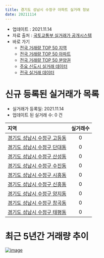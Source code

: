 ```yaml
---
title: 경기도 성남시 수정구 아파트 실거래 정보
date: 20211114
---
```


* 업데이트 : 2021.11.14
* 자료 출처 : [국토교통부 실거래가 공개시스템](http://rt.molit.go.kr)
* 바로 가기
    * [전국 거래량 TOP 50 지역](https://apt-info.github.io/apt-trade-info/tr)
    * [전국 거래량 TOP 50 아파트](https://apt-info.github.io/apt-trade-info/ta)
    * [전국 거래량 TOP 50 분양권](https://apt-info.github.io/apt-trade-info/tb)
    * [주요 신도시 실거래 데이터](https://apt-info.github.io/apt-trade-info/newtown)
    * [전국 실거래 데이터](https://apt-info.github.io/apt-trade-info/all)



<script async src="https://pagead2.googlesyndication.com/pagead/js/adsbygoogle.js"></script>
<!-- 기본광고 -->
<ins class="adsbygoogle"
     style="display:block"
     data-ad-client="ca-pub-1142216861245946"
     data-ad-slot="4805727019"
     data-ad-format="auto"
     data-full-width-responsive="true"></ins>
<script>
     (adsbygoogle = window.adsbygoogle || []).push({});
</script>


# 신규 등록된 실거래가 목록

* 실거래가 등록일: 2021.11.14
* 업데이트 된 실거래 수: 0 건


|지역|실거래수|
|:---|:---:|
|[경기도 성남시 수정구 고등동](https://apt-info.github.io/apt-trade-info/r3647)|0|
|[경기도 성남시 수정구 단대동](https://apt-info.github.io/apt-trade-info/r881)|0|
|[경기도 성남시 수정구 산성동](https://apt-info.github.io/apt-trade-info/r883)|0|
|[경기도 성남시 수정구 수진동](https://apt-info.github.io/apt-trade-info/r880)|0|
|[경기도 성남시 수정구 시흥동](https://apt-info.github.io/apt-trade-info/r3745)|0|
|[경기도 성남시 수정구 신흥동](https://apt-info.github.io/apt-trade-info/r878)|0|
|[경기도 성남시 수정구 양지동](https://apt-info.github.io/apt-trade-info/r882)|0|
|[경기도 성남시 수정구 창곡동](https://apt-info.github.io/apt-trade-info/r3377)|0|
|[경기도 성남시 수정구 태평동](https://apt-info.github.io/apt-trade-info/r879)|0|



<script async src="https://pagead2.googlesyndication.com/pagead/js/adsbygoogle.js"></script>
<!-- 기본광고 -->
<ins class="adsbygoogle"
     style="display:block"
     data-ad-client="ca-pub-1142216861245946"
     data-ad-slot="4805727019"
     data-ad-format="auto"
     data-full-width-responsive="true"></ins>
<script>
     (adsbygoogle = window.adsbygoogle || []).push({});
</script>


# 최근 5년간 거래량 추이


<div style="width:100%;">
    <canvas id="deal_progress" height="200"></canvas>
</div>

<script>
new Chart(document.getElementById("deal_progress"), {
    type: 'line',
    data: {
        labels: ['16.01','16.02','16.03','16.04','16.05','16.06','16.07','16.08','16.09','16.10','16.11','16.12','17.01','17.02','17.03','17.04','17.05','17.06','17.07','17.08','17.09','17.10','17.11','17.12','18.01','18.02','18.03','18.04','18.05','18.06','18.07','18.08','18.09','18.10','18.11','18.12','19.01','19.02','19.03','19.04','19.05','19.06','19.07','19.08','19.09','19.10','19.11','19.12','20.01','20.02','20.03','20.04','20.05','20.06','20.07','20.08','20.09','20.10','20.11','20.12','21.01','21.02','21.03','21.04','21.05','21.06','21.07','21.08','21.09','21.10','21.11'],
        datasets: [{
            label: '매매/분양권',
            data: [276,148,244,229,179,223,275,284,236,199,87,60,70,108,116,125,129,121,128,99,147,88,69,90,181,125,154,58,62,68,100,184,147,69,40,42,29,41,55,94,145,242,265,198,184,301,238,192,124,146,67,42,109,237,142,102,90,101,126,142,104,66,60,56,68,74,93,61,44,32,2],
            borderColor: "rgba(66, 133, 243, 1)",
            backgroundColor: "rgba(66, 133, 243, 0.05)",
            borderWidth: 1,
            pointRadius: 0,
            fill: false,
            lineTension: 0
        },{
            label: '전/월세',
            data: [236,185,170,144,292,212,243,217,173,165,133,129,114,237,140,118,148,231,246,195,144,90,97,108,161,136,187,122,114,142,145,309,147,185,176,176,172,158,163,207,142,169,210,186,178,186,140,192,153,193,187,210,272,371,410,492,276,237,165,307,297,353,284,225,361,301,273,226,251,226,21],
            borderColor: "rgba(255, 90, 0, 1)",
            backgroundColor: "rgba(255, 90, 0, 0.05)",
            borderWidth: 1,
            pointRadius: 0,
            fill: false,
            lineTension: 0
        },{
            label: '합계',
            data: [512,333,414,373,471,435,518,501,409,364,220,189,184,345,256,243,277,352,374,294,291,178,166,198,342,261,341,180,176,210,245,493,294,254,216,218,201,199,218,301,287,411,475,384,362,487,378,384,277,339,254,252,381,608,552,594,366,338,291,449,401,419,344,281,429,375,366,287,295,258,23],
            borderColor: "rgba(0, 0, 0, 1)",
            backgroundColor: "rgba(0, 0, 0, 0.03)",
            borderWidth: 0.1,
            pointRadius: 0,
            fill: true,
            lineTension: 0
        }
        ]
    },
    options: {
        responsive: true,
        title: {
            display: false
        },
        tooltips: {
            mode: 'index',
            intersect: false
        },
        hover: {
            mode: 'nearest',
            intersect: true
        },
        scales: {
            xAxes: [{
                display: true,
                scaleLabel: {
                    display: true,
                    labelString: '년/월'
                }
            }],
            yAxes: [{
                display: true,
                ticks: {
                    suggestedMin: 0,
                },
                scaleLabel: {
                    display: true,
                    labelString: '실거래 수'
                }
            }]
        }
    }
});

</script>


[![image](https://apt-info.github.io/images/2020-01-03-apt-trade-info/1024x500.png)](https://play.google.com/store/apps/details?id=com.aptinfo.apttradeinfo)

